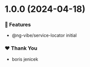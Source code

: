 # 1.0.0 (2024-04-18)


### 🚀 Features

- @ng-vibe/service-locator initial


### ❤️  Thank You

- boris jenicek